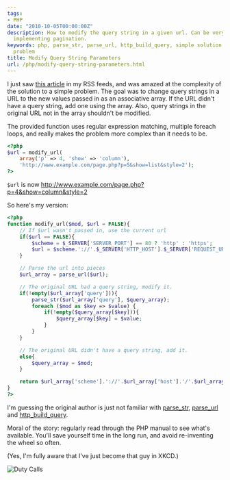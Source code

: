 ```yaml
---
tags:
- PHP
date: "2010-10-05T00:00:00Z"
description: How to modify the query string in a given url. Can be very useful when
  implementing pagination.
keywords: php, parse_str, parse_url, http_build_query, simple solution for simple
  problem
title: Modify Query String Parameters
url: /php/modify-query-string-parameters.html
---
```

I just saw [this
article](http://www.phpsnippets.info/easily-modify-url-parameters) in my
RSS feeds, and was amazed at the complexity of the solution to a simple
problem. The goal was to change query strings in a URL to the new values
passed in as an associative array. If the URL didn't have a query
string, add one using the array. Also, query strings in the original URL
not in the array shouldn't be modified.

The provided function uses regular expression matching, multiple foreach
loops, and really makes the problem more complex than it needs to be.

```php
<?php
$url = modify_url(
    array('p' => 4, 'show' => 'column'),
    'http://www.example.com/page.php?p=5&show=list&style=2');
?>
```

`$url` is now http://www.example.com/page.php?p=4&show=column&style=2

So here's my version:
```php
<?php
function modify_url($mod, $url = FALSE){
    // If $url wasn't passed in, use the current url
    if($url == FALSE){
        $scheme = $_SERVER['SERVER_PORT'] == 80 ? 'http' : 'https';
        $url = $scheme.'://'.$_SERVER['HTTP_HOST'].$_SERVER['REQUEST_URI'];
    }

    // Parse the url into pieces
    $url_array = parse_url($url);

    // The original URL had a query string, modify it.
    if(!empty($url_array['query'])){
        parse_str($url_array['query'], $query_array);
        foreach ($mod as $key => $value) {
            if(!empty($query_array[$key])){
                $query_array[$key] = $value;
            }
        }
    }

    // The original URL didn't have a query string, add it.
    else{
        $query_array = $mod;
    }

    return $url_array['scheme'].'://'.$url_array['host'].'/'.$url_array['path'].'?'.http_build_query($query_array);
}
?>
```
I'm guessing the original author is just not familiar with
[parse\_str](http://php.net/parse_str),
[parse\_url](http://php.net/parse_url) and
[http\_build\_query](http://php.net/http_build_query).

Moral of the story: regularly read through the PHP manual to see what's
available. You'll save yourself time in the long run, and avoid
re-inventing the wheel so often.

(Yes, I'm fully aware that I've just become that guy in XKCD.)

![Duty Calls](http://imgs.xkcd.com/comics/duty_calls.png "What do you want me to do?  LEAVE?  Then they'll keep being wrong!")

